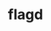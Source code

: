 ---
codehost: https://github.com/https://github.com/open-feature/flagd
logohandle: flagddev
sort: flagd
title: flagd
website: https://flagd.dev/
---